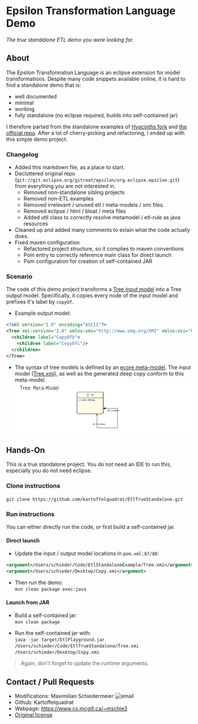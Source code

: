 # Epsilon Transformation Language Demo

*The true standalone ETL demo you were looking for.*

## About

The Epsilon Transformation Language is an eclipse extension for model transformations. Despite many code snippets available online, it is hard to find a standalone demo that is:
 * well documented
 * minimal
 * working
 * fully standalone (no eclipse required, builds into self-contained jar)

I therefore parted from the standalone examples of [Hyacinths fork](https://github.com/Hyacinth-Ali/epsilon-repo) and [the official repo](https://git.eclipse.org/c/epsilon/org.eclipse.epsilon.git/tree/examples/org.eclipse.epsilon.examples.standalone). After a lot of cherry-picking and refactoring, I ended up with this simple demo project.

### Changelog

 * Added this markdown file, as a place to start.
 * Decluttered original repo (```git://git.eclipse.org/gitroot/epsilon/org.eclipse.epsilon.git```) from everything you are not interested in.
   * Removed non-standalone sibling projects
   * Removed non-ETL examples
   * Removed irrelevant / unused etl / meta-models / xmi files.
   * Removed eclipse / html / bloat / meta files
   * Added util class to correctly resolve metamodel / etl-rule as java resources
 * Cleaned up and added many comments to exlain what the code actually does.
 * Fixed maven configuration
   * Refactored project structure, so it complies to maven conventions
   * Pom entry to correctly reference main class for direct launch
   * Pom configuration for creation of self-contained JAR

### Scenario

The code of this demo project transforms a [Tree input model](Tree.xmi) into a Tree output model. Specifically, it copies every node of the input model and prefixes it's label by ```copyOf```.

 * Example output model:  
  ```xml
  <?xml version="1.0" encoding="ASCII"?>
  <Tree xmi:version="2.0" xmlns:xmi="http://www.omg.org/XMI" xmlns:xsi="http://www.w3.org/2001/XMLSchema-instance" xmlns="TreeDsl" xsi:schemaLocation="TreeDsl file:///Users/schieder/Code/EtlStandaloneExample/target/classes/metamodels/Tree.ecore" label="CopyOfa">
    <children label="CopyOfb">
      <children label="CopyOfc"/>
    </children>
  </Tree>
  ```

 * The syntax of tree models is defined by an [ecore meta-model](src/main/resources/metamodels/Tree.ecore). The input model ([Tree.xmi](Tree.xmi)), as well as the generated deep copy conform to this meta-model.
![tree](docs/tree-mm.png)

## Hands-On

This is a true standalone project. You do not need an IDE to run this, especially you do not need eclipse.

### Clone instructions

```git clone https://github.com/kartoffelquadrat/EtlTrueStandalone.git```

### Run instructions

You can either directly run the code, or first build a self-contained jar.

#### Direct launch

 * Update the input / output model locations in ```pom.xml:87/88```:  
  ```xml
  <argument>/Users/schieder/Code/EtlStandaloneExample/Tree.xmi</argument>
  <argument>/Users/schieder/Desktop/Copy.xmi</argument>
  ```

 * Then run the demo:  
```mvn clean package exec:java```  

#### Launch from JAR

 * Build a self-contained jar:  
  ```mvn clean package```

 * Run the self-contained jar with:  
  ```java -jar target/EtlPlayground.jar /Users/schieder/Code/EtlTrueStandalone/Tree.xmi /Users/schieder/Desktop/Copy.xmi```


 > Again, don't forget to update the runtime arguments.

## Contact / Pull Requests

 * Modifications: Maximilian Schiedermeier ![email](email.png)
 * Github: Kartoffelquadrat
 * Webpage: https://www.cs.mcgill.ca/~mschie3
 * [Original license](EPL-2.0.html)

